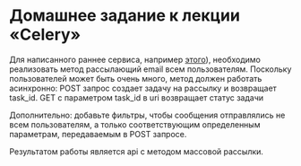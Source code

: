# Домашнее задание к лекции «Celery»

Для написанного раннее сервиса, например [этого](../flask)), необходимо реализовать метод рассылающий email всем пользователям. Поскольку 
пользователей может быть очень много, метод должен работать асинхронно: POST запрос создает задачу на рассылку и возвращает task_id. GET с параметром task_id в uri возвращает статус задачи

Дополнительно: добавьте фильтры, чтобы сообщения отправлялись не всем пользователям, а только соответствующим определенным параметрам, передаваемым в POST запросе.


Результатом работы является api с методом массовой рассылки.